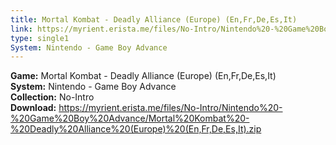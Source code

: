 ```yaml
---
title: Mortal Kombat - Deadly Alliance (Europe) (En,Fr,De,Es,It)
link: https://myrient.erista.me/files/No-Intro/Nintendo%20-%20Game%20Boy%20Advance/Mortal%20Kombat%20-%20Deadly%20Alliance%20(Europe)%20(En,Fr,De,Es,It).zip
type: single1
System: Nintendo - Game Boy Advance
---
```

<b>Game:</b> Mortal Kombat - Deadly Alliance (Europe) (En,Fr,De,Es,It)<br>
<b>System:</b> Nintendo - Game Boy Advance<br>
<b>Collection:</b> No-Intro<br>
<b>Download:</b> https://myrient.erista.me/files/No-Intro/Nintendo%20-%20Game%20Boy%20Advance/Mortal%20Kombat%20-%20Deadly%20Alliance%20(Europe)%20(En,Fr,De,Es,It).zip
